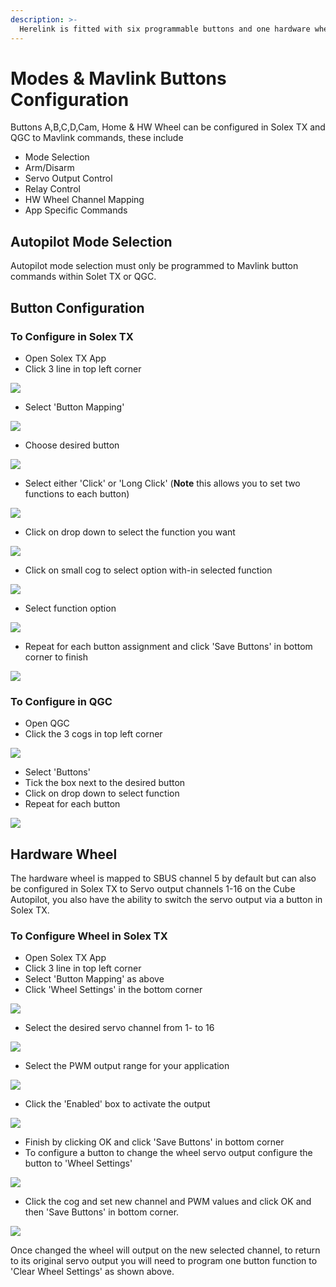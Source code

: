 ```yaml
---
description: >-
  Herelink is fitted with six programmable buttons and one hardware wheel.  These can be configured to control SBUS channel outputs  from the air end’s dual sbus connector and to send Mavlink commands to the autopilot via Solex TX or QGC.
---
```


# Modes & Mavlink Buttons Configuration

Buttons A,B,C,D,Cam, Home & HW Wheel can be configured in Solex TX and QGC to Mavlink commands, these include

* Mode Selection 
* Arm/Disarm 
* Servo Output Control 
* Relay Control 
* HW Wheel Channel Mapping
* App Specific Commands


## Autopilot Mode Selection

Autopilot mode selection must only be programmed to Mavlink button commands within Solet TX or QGC.

## Button Configuration

### **To Configure in Solex TX**

* Open Solex TX App 
* Click 3 line in top left corner

![](../.gitbook/assets/button-mapping-0.jpg)

* Select 'Button Mapping' 

![](../.gitbook/assets/button-mapping-1.jpg)

* Choose desired button

![](../.gitbook/assets/button-mapping-2.jpg)

* Select either 'Click' or 'Long Click' \(**Note** this allows you to set two functions to each button\) 

![](../.gitbook/assets/button-mapping-2.5.jpg)

* Click on drop down to select the function you want

![](../.gitbook/assets/button-mapping-3.png)

* Click on small cog to select option with-in selected function  

![](../.gitbook/assets/button-mapping-6.jpg)

* Select function option

![](../.gitbook/assets/button-mapping-5.png)

* Repeat for each button assignment and click 'Save Buttons' in bottom corner to finish

![](../.gitbook/assets/button-mapping-7.jpg)

### **To Configure in QGC**

* Open QGC
* Click the 3 cogs in top left corner

![](../.gitbook/assets/qgc-button-1.jpg)

* Select 'Buttons' 
* Tick the box next to the desired button
* Click on drop down to select function
* Repeat for each button 

![](../.gitbook/assets/screenshot-2020-03-16-at-22.35.57.png)

## Hardware Wheel


The hardware wheel is mapped to SBUS channel 5 by default but can also be configured in Solex TX to Servo output channels 1-16 on the Cube Autopilot, you also have the ability to switch the servo output via a button in Solex TX.


### **To Configure Wheel in Solex TX**

* Open Solex TX App 
* Click 3 line in top left corner
* Select 'Button Mapping' as above
* Click 'Wheel Settings' in the bottom corner

![](../.gitbook/assets/wheel-1.jpg)

* Select the desired servo channel from 1- to 16

![](../.gitbook/assets/wheel-2.jpg)

* Select the PWM output range for your application

![](../.gitbook/assets/wheel-4.jpg)

* Click the 'Enabled' box to activate the output

![](../.gitbook/assets/wheel-5.png)

* Finish by clicking OK and click 'Save Buttons' in bottom corner
* To configure a button to change the wheel servo output configure the button to 'Wheel Settings' 

![](../.gitbook/assets/wheel-6.jpg)

* Click the cog and set new channel and PWM values and click OK and then 'Save Buttons' in bottom corner.  

![](../.gitbook/assets/wheel-7.png)

Once changed the wheel will output on the new selected channel, to return to its original servo output you will need to program one button function to 'Clear Wheel Settings' as shown above.

